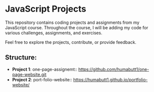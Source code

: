 # JavaScript Projects

This repository contains coding projects and assignments from my JavaScript course. 
Throughout the course, I will be adding my code for various challenges, assignments, and exercises.

Feel free to explore the projects, contribute, or provide feedback.

## Structure:
- **Project 1**: one-page-assignemt:: https://github.com/humabutt1/one-page-website.git
- **Project 2**: port-folio-website:: https://humabutt1.github.io/portfolio-website/

